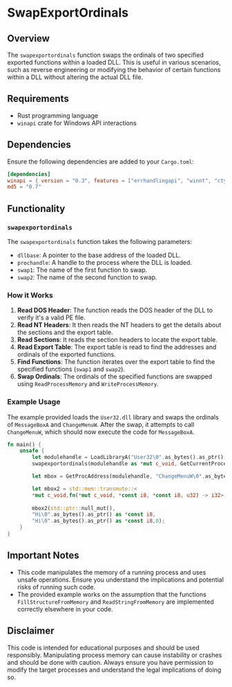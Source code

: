 # SwapExportOrdinals

## Overview

The `swapexportordinals` function swaps the ordinals of two specified exported functions within a loaded DLL. This is useful in various scenarios, such as reverse engineering or modifying the behavior of certain functions within a DLL without altering the actual DLL file.

## Requirements

- Rust programming language
- `winapi` crate for Windows API interactions

## Dependencies

Ensure the following dependencies are added to your `Cargo.toml`:

```toml
[dependencies]
winapi = { version = "0.3", features = ["errhandlingapi", "winnt", "ctypes", "libloaderapi", "synchapi", "processthreadsapi", "memoryapi", "winuser"] }
md5 = "0.7"
```

## Functionality

### `swapexportordinals`

The `swapexportordinals` function takes the following parameters:
- `dllbase`: A pointer to the base address of the loaded DLL.
- `prochandle`: A handle to the process where the DLL is loaded.
- `swap1`: The name of the first function to swap.
- `swap2`: The name of the second function to swap.

### How it Works

1. **Read DOS Header**: The function reads the DOS header of the DLL to verify it's a valid PE file.
2. **Read NT Headers**: It then reads the NT headers to get the details about the sections and the export table.
3. **Read Sections**: It reads the section headers to locate the export table.
4. **Read Export Table**: The export table is read to find the addresses and ordinals of the exported functions.
5. **Find Functions**: The function iterates over the export table to find the specified functions (`swap1` and `swap2`).
6. **Swap Ordinals**: The ordinals of the specified functions are swapped using `ReadProcessMemory` and `WriteProcessMemory`.

### Example Usage

The example provided loads the `User32.dll` library and swaps the ordinals of `MessageBoxA` and `ChangeMenuW`. After the swap, it attempts to call `ChangeMenuW`, which should now execute the code for `MessageBoxA`.

```rust
fn main() {
    unsafe {
        let modulehandle = LoadLibraryA("User32\0".as_bytes().as_ptr() as *const i8);
        swapexportordinals(modulehandle as *mut c_void, GetCurrentProcess(), "MessageBoxA".to_string(), "ChangeMenuW".to_string());

        let mbox = GetProcAddress(modulehandle, "ChangeMenuW\0".as_bytes().as_ptr() as *const i8);

        let mbox2 = std::mem::transmute::<
        *mut c_void,fn(*mut c_void, *const i8, *const i8, u32) -> i32>(mbox as *mut c_void);
   
        mbox2(std::ptr::null_mut(),
        "Hi\0".as_bytes().as_ptr() as *const i8,
        "Hi\0".as_bytes().as_ptr() as *const i8,0);
    }
}
```

## Important Notes

- This code manipulates the memory of a running process and uses unsafe operations. Ensure you understand the implications and potential risks of running such code.
- The provided example works on the assumption that the functions `FillStructureFromMemory` and `ReadStringFromMemory` are implemented correctly elsewhere in your code.

## Disclaimer

This code is intended for educational purposes and should be used responsibly. Manipulating process memory can cause instability or crashes and should be done with caution. Always ensure you have permission to modify the target processes and understand the legal implications of doing so.
